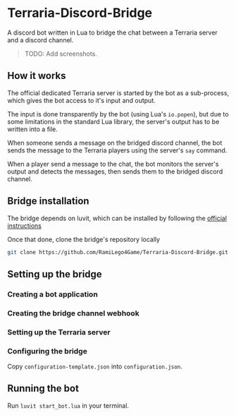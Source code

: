 
# Terraria-Discord-Bridge

A discord bot written in Lua to bridge the chat between a Terraria server and a discord channel.

> TODO: Add screenshots.

## How it works

The official dedicated Terraria server is started by the bot as a sub-process, which gives the bot access to it's input and output.

The input is done transparently by the bot (using Lua's `io.popen`), but due to some limitations in the standard Lua library, the server's output has to be written into a file.

When someone sends a message on the bridged discord channel, the bot sends the message to the Terraria players using the server's `say` command.

When a player send a message to the chat, the bot monitors the server's output and detects the messages, then sends them to the bridged discord channel.

## Bridge installation

The bridge depends on luvit, which can be installed by following the [official instructions](http://luvit.io/install.html)

Once that done, clone the bridge's repository locally

```bash
git clone https://github.com/RamiLego4Game/Terraria-Discord-Bridge.git
```

## Setting up the bridge

### Creating a bot application

### Creating the bridge channel webhook

### Setting up the Terraria server

### Configuring the bridge

Copy `configuration-template.json` into `configuration.json`.

## Running the bot

Run `luvit start_bot.lua` in your terminal.
